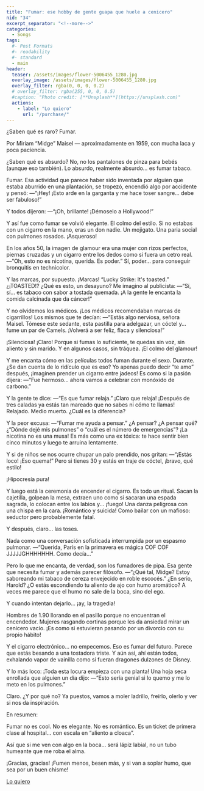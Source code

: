 ```yaml
---
title: "Fumar: ese hobby de gente guapa que huele a cenicero"
nid: "34"
excerpt_separator: "<!--more-->"
categories:
  - Songs
tags:
  #- Post Formats
  #- readability
  #- standard
  - main
header:
  teaser: /assets/images/flower-5006455_1280.jpg
  overlay_image: /assets/images/flower-5006455_1280.jpg
  overlay_filter: rgba(0, 0, 0, 0.2)
  # overlay_filter: rgba(255, 0, 0, 0.5)
  #caption: "Photo credit: [**Unsplash**](https://unsplash.com)"
  actions:
    - label: "Lo quiero"
      url: "/purchase/"
---
```


¿Saben qué es raro? Fumar.

<!--more-->
Por Miriam “Midge” Maisel — aproximadamente en 1959, con mucha laca y poca paciencia.

¿Saben qué es absurdo? No, no los pantalones de pinza para bebés (aunque eso también). Lo absurdo, realmente absurdo… es fumar tabaco.

Fumar. Esa actividad que parece haber sido inventada por alguien que estaba aburrido en una plantación, se tropezó, encendió algo por accidente y pensó:
—“¡Hey! ¡Esto arde en la garganta y me hace toser sangre… debe ser fabuloso!”

Y todos dijeron:
—“¡Oh, brillante! ¡Démoselo a Hollywood!”

Y así fue como fumar se volvió elegante. El colmo del estilo. Si no estabas con un cigarro en la mano, eras un don nadie. Un mojigato. Una paria social con pulmones rosados. ¡Asqueroso!

En los años 50, la imagen de glamour era una mujer con rizos perfectos, piernas cruzadas y un cigarro entre los dedos como si fuera un cetro real.
—“Oh, esto no es nicotina, querida. Es poder.”
Sí, poder... para conseguir bronquitis en technicolor.

Y las marcas, por supuesto. ¡Marcas!
“Lucky Strike: It's toasted.”
¿¡TOASTED!? ¿Qué es esto, un desayuno?
Me imagino al publicista:
—“Sí, sí… es tabaco con sabor a tostada quemada. ¡A la gente le encanta la comida calcinada que da cáncer!”

Y no olvidemos los médicos.
¡Los médicos recomendaban marcas de cigarrillos!
Los mismos que te decían:
—“Estás algo nerviosa, señora Maisel. Tómese este sedante, esta pastilla para adelgazar, un cóctel y… fume un par de Camels. ¡Volverá a ser feliz, flaca y silenciosa!”

¡Silenciosa! ¡Claro!
Porque si fumas lo suficiente, te quedas sin voz, sin aliento y sin marido.
Y en algunos casos, sin tráquea.
¡El colmo del glamour!

Y me encanta cómo en las películas todos fuman durante el sexo.
Durante.
¿Se dan cuenta de lo ridículo que es eso?
Yo apenas puedo decir “te amo” después, ¡imaginen prender un cigarro entre jadeos!
Es como si la pasión dijera:
—“Fue hermoso… ahora vamos a celebrar con monóxido de carbono.”

Y la gente te dice:
—“Es que fumar relaja.”
¡Claro que relaja!
¡Después de tres caladas ya estás tan mareado que no sabes ni cómo te llamas!
Relajado. Medio muerto. ¿Cuál es la diferencia?

Y la peor excusa:
—“Fumar me ayuda a pensar.”
¿A pensar?
¿A pensar qué?
¿“Dónde dejé mis pulmones” o “cuál es el número de emergencias”?
¡La nicotina no es una musa!
Es más como una ex tóxica: te hace sentir bien cinco minutos y luego te arruina lentamente.

Y si de niños se nos ocurre chupar un palo prendido, nos gritan:
—“¡Estás loco! ¡Eso quema!”
Pero si tienes 30 y estás en traje de cóctel, ¡bravo, qué estilo!

¡Hipocresía pura!

Y luego está la ceremonia de encender el cigarro. Es todo un ritual. Sacan la cajetilla, golpean la mesa, extraen uno como si sacaran una espada sagrada, lo colocan entre los labios y... ¡fuego!
Una danza peligrosa con una chispa en la cara.
¡Romántico y suicida!
Como bailar con un mafioso: seductor pero probablemente fatal.

Y después, claro… las toses.

Nada como una conversación sofisticada interrumpida por un espasmo pulmonar.
—“Querida, París en la primavera es mágica COF COF JJJJJGHHHHHHH. Como decía...”

Pero lo que me encanta, de verdad, son los fumadores de pipa.
Esa gente que necesita fumar y además parecer filósofo.
—“¿Qué tal, Midge? Estoy saboreando mi tabaco de cereza envejecido en roble escocés.”
¿En serio, Harold? ¿O estás escondiendo tu aliento de ajo con humo aromático?
A veces me parece que el humo no sale de la boca, sino del ego.

Y cuando intentan dejarlo... ¡ay, la tragedia!

Hombres de 1.90 llorando en el pasillo porque no encuentran el encendedor.
Mujeres rasgando cortinas porque les da ansiedad mirar un cenicero vacío.
¡Es como si estuvieran pasando por un divorcio con su propio hábito!

Y el cigarro electrónico… no empecemos.
Eso es fumar del futuro. Parece que estás besando a una tostadora triste.
Y aún así, ahí están todos, exhalando vapor de vainilla como si fueran dragones dulzones de Disney.

Y lo más loco:
¡Toda esta locura empieza con una planta!
Una hoja seca enrollada que alguien un día dijo:
—“Esto sería genial si lo quemo y me lo meto en los pulmones.”

Claro. ¿Y por qué no?
Ya puestos, vamos a moler ladrillo, freírlo, olerlo y ver si nos da inspiración.

En resumen:

Fumar no es cool.
No es elegante.
No es romántico.
Es un ticket de primera clase al hospital… con escala en “aliento a cloaca”.

Así que si me ven con algo en la boca… será lápiz labial, no un tubo humeante que me roba el alma.

¡Gracias, gracias! ¡Fumen menos, besen más, y si van a soplar humo, que sea por un buen chisme!



[Lo quiero](../../purchase/)


